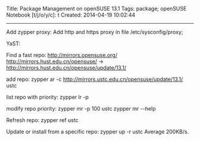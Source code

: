 Title: Package Management on openSUSE 13.1
Tags: package; openSUSE
Notebook [t/j/o/y/c]: t
Created: 2014-04-19 10:02:44

------

Add zypper proxy:
Add http and https proxy in file /etc/sysconfig/proxy;

YaST: 

Find a fast repo:
http://mirrors.opensuse.org/
http://mirrors.hust.edu.cn/opensuse/ ->  http://mirrors.hust.edu.cn/opensuse/update/13.1/

add repo:
zypper ar -c http://mirrors.ustc.edu.cn/opensuse/update/13.1/ ustc

list repo with priority:
zypper lr -p

modify repo priority:
zypper mr -p 100 ustc
zypper mr --help

Refresh repo:
zypper ref ustc

Update or install from a specific repo:
zypper up -r ustc
Average 200KB/s.

